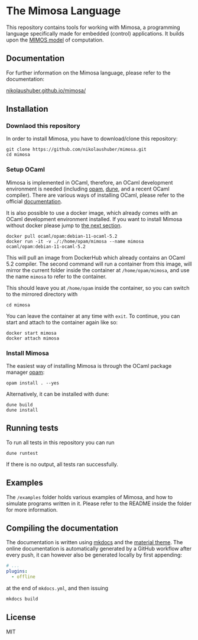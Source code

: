 # The Mimosa Language

This repository contains tools for working with Mimosa, a programming language specifically made for embedded (control) applications. It builds upon the [MIMOS model]((https://doi.org/10.1007/978-3-031-08143-9_2)) of computation.

## Documentation

For further information on the Mimosa language, please refer to the documentation:

[nikolaushuber.github.io/mimosa/](https://nikolaushuber.github.io/mimosa/)

## Installation

### Downlaod this repository

In order to install Mimosa, you have to download/clone this repository:

```
git clone https://github.com/nikolaushuber/mimosa.git
cd mimosa
```

### Setup OCaml

Mimosa is implemented in OCaml, therefore, an OCaml development environment is needed (including [opam](https://opam.ocaml.org), [dune](https://dune.build), and a recent OCaml compiler). There are various ways of installing OCaml, please refer to the official [documentation](https://www.ocaml.org).

It is also possible to use a docker image, which already comes with an OCaml development environment installed. If you want to install Mimosa without docker please jump to [the next section](#install-mimosa).

```
docker pull ocaml/opam:debian-11-ocaml-5.2
docker run -it -v ./:/home/opam/mimosa --name mimosa ocaml/opam:debian-11-ocaml-5.2
```

This will pull an image from DockerHub which already contains an OCaml 5.2 compiler.
The second command will run a container from this image, will mirror the current folder inside the container at `/home/opam/mimosa`, and use the name `mimosa` to refer to the container.

This should leave you at `/home/opam` inside the container, so you can switch to the mirrored directory with

```
cd mimosa
```

You can leave the container at any time with `exit`. To continue, you can start and attach to the container again like so:

```
docker start mimosa
docker attach mimosa
```

### Install Mimosa

The easiest way of installing Mimosa is through the OCaml package manager [opam](https://opam.ocaml.org):

```
opam install . --yes
```

Alternatively, it can be installed with dune:

```
dune build
dune install
```

## Running tests

To run all tests in this repository you can run

```
dune runtest
```

If there is no output, all tests ran successfully.

## Examples

The `/examples` folder holds various examples of Mimosa, and how to simulate programs written in it. Please refer to the README inside the folder for more information.

## Compiling the documentation

The documentation is written using [mkdocs](https://www.mkdocs.org) and the [material theme](https://squidfunk.github.io/mkdocs-material/). The online documentation is automatically generated by a GitHub workflow after every push, it can however also be generated locally by first appending:

```yaml
# ...
plugins:
  - offline
```

at the end of `mkdocs.yml`, and then issuing

```bash
mkdocs build
```

## License

MIT
